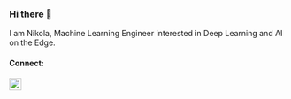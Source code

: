 ### Hi there 👋

I am Nikola, Machine Learning Engineer interested in Deep Learning and AI on the Edge.


#### Connect:

[<img align="left" alt="Nikola | LinkedIn" width="22px" src="https://cdn.jsdelivr.net/npm/simple-icons@v3/icons/linkedin.svg" />](https://www.linkedin.com/in/nmilojevic)

<!--
**nmilojevic23/nmilojevic23** is a ✨ _special_ ✨ repository because its `README.md` (this file) appears on your GitHub profile.

Here are some ideas to get you started:

- 🔭 I’m currently working on ...
- 🌱 I’m currently learning ...
- 👯 I’m looking to collaborate on ...
- 🤔 I’m looking for help with ...
- 💬 Ask me about ...
- 📫 How to reach me: ...
- 😄 Pronouns: ...
- ⚡ Fun fact: ...
-->
